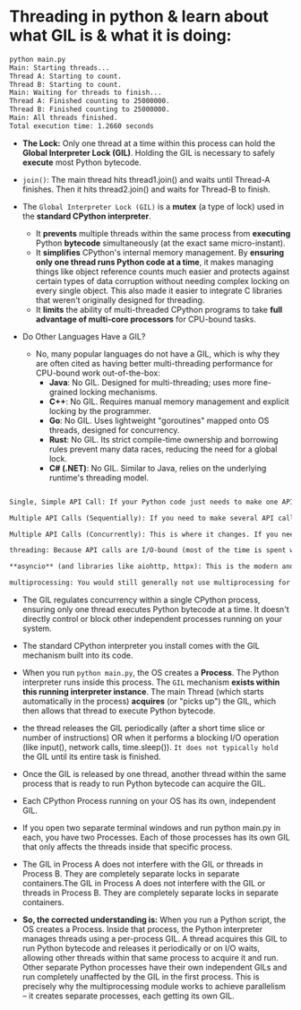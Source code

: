 # Threading in python & learn about what GIL is & what it is doing:

```bash
python main.py
Main: Starting threads...
Thread A: Starting to count.
Thread B: Starting to count.
Main: Waiting for threads to finish...
Thread A: Finished counting to 25000000.
Thread B: Finished counting to 25000000.
Main: All threads finished.
Total execution time: 1.2660 seconds
```

- **The Lock:** Only one thread at a time within this process can hold the **Global Interpreter Lock (GIL)**. Holding the GIL is necessary to safely **execute** most Python bytecode.
- `join()`: The main thread hits thread1.join() and waits until Thread-A finishes. Then it hits thread2.join() and waits for Thread-B to finish.

- The `Global Interpreter Lock (GIL)` is a **mutex** (a type of lock) used in the **standard CPython interpreter**.

  - It **prevents** multiple threads within the same process from **executing** Python **bytecode** simultaneously (at the exact same micro-instant).
  - It **simplifies** CPython's internal memory management. By **ensuring only one thread runs Python code at a time**, it makes managing things like object reference counts much easier and protects against certain types of data corruption without needing complex locking on every single object. This also made it easier to integrate C libraries that weren't originally designed for threading.
  - It **limits** the ability of multi-threaded CPython programs to take **full advantage of multi-core processors** for CPU-bound tasks.

- Do Other Languages Have a GIL?
  - No, many popular languages do not have a GIL, which is why they are often cited as having better multi-threading performance for CPU-bound work out-of-the-box:
    - **Java**: No GIL. Designed for multi-threading; uses more fine-grained locking mechanisms.
    - **C++**: No GIL. Requires manual memory management and explicit locking by the programmer.
    - **Go**: No GIL. Uses lightweight "goroutines" mapped onto OS threads, designed for concurrency.
    - **Rust**: No GIL. Its strict compile-time ownership and borrowing rules prevent many data races, reducing the need for a global lock.
    - **C# (.NET)**: No GIL. Similar to Java, relies on the underlying runtime's threading model.

```txt

Single, Simple API Call: If your Python code just needs to make one API call, wait for the response, and then process it, then yes, you are absolutely correct. You generally wouldn't use threading or multiprocessing for that. You'd just make the call directly using a library like requests.

Multiple API Calls (Sequentially): If you need to make several API calls one after the other (call API A, get result, then call API B, get result, etc.), you also typically wouldn't use threading or multiprocessing. You'd just make the calls in sequence.

Multiple API Calls (Concurrently): This is where it changes. If you need to make multiple independent API calls and you want your program to run faster by making them happen at the same time instead of one by one, then you DO often use concurrency modules.

threading: Because API calls are I/O-bound (most of the time is spent waiting for the network and the remote server), threading works very well here. While one thread is waiting for API call A to respond, another thread can start making API call B. The GIL doesn't hinder this because the threads release the GIL while waiting for I/O. This can drastically reduce the total time spent.

**asyncio** (and libraries like aiohttp, httpx): This is the modern and often preferred way in Python to handle many concurrent I/O operations like API calls. Using async and await, you can manage many non-blocking calls efficiently within a single thread, often using fewer resources than creating many threads.

multiprocessing: You would still generally not use multiprocessing for API calls. The overhead of creating separate processes is usually unnecessary and counterproductive for I/O-bound tasks like this.

```

- The GIL regulates concurrency within a single CPython process, ensuring only one thread executes Python bytecode at a time. It doesn't directly control or block other independent processes running on your system.

- The standard CPython interpreter you install comes with the GIL mechanism built into its code.
- When you run `python main.py`, the OS creates a **Process**. The Python interpreter runs inside this process. The `GIL` mechanism **exists within this running interpreter instance**. The main Thread (which starts automatically in the process) **acquires** (or "picks up") the GIL, which then allows that thread to execute Python bytecode.
- the thread releases the GIL periodically (after a short time slice or number of instructions) OR when it performs a blocking I/O operation (like input(), network calls, time.sleep()). `It does not typically hold` the GIL until its entire task is finished.
- Once the GIL is released by one thread, another thread within the same process that is ready to run Python bytecode can acquire the GIL.
- Each CPython Process running on your OS has its own, independent GIL.
- If you open two separate terminal windows and run python main.py in each, you have two Processes. Each of those processes has its own GIL that only affects the threads inside that specific process.
- The GIL in Process A does not interfere with the GIL or threads in Process B. They are completely separate locks in separate containers.The GIL in Process A does not interfere with the GIL or threads in Process B. They are completely separate locks in separate containers.
- **So, the corrected understanding is:** When you run a Python script, the OS creates a Process. Inside that process, the Python interpreter manages threads using a per-process GIL. A thread acquires this GIL to run Python bytecode and releases it periodically or on I/O waits, allowing other threads within that same process to acquire it and run. Other separate Python processes have their own independent GILs and run completely unaffected by the GIL in the first process. This is precisely why the multiprocessing module works to achieve parallelism – it creates separate processes, each getting its own GIL.